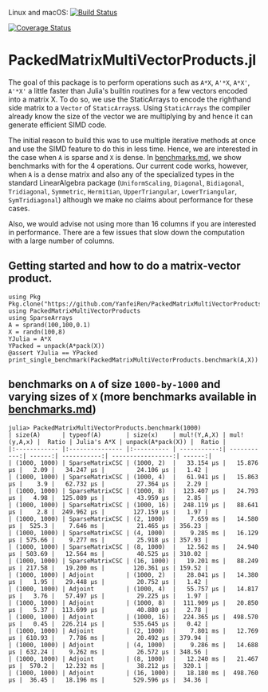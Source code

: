 Linux and macOS: [![Build Status](https://travis-ci.org/YanfeiRen/PackedMatrixMultiVectorProducts.jl.svg?branch=master)](https://travis-ci.org/YanfeiRen/PackedMatrixMultiVectorProducts.jl)

[![Coverage Status](https://coveralls.io/repos/YanfeiRen/PackedMatrixMultiVectorProducts.jl/badge.svg?branch=master)](https://coveralls.io/r/YanfeiRen/PackedMatrixMultiVectorProducts.jl?branch=master)

# PackedMatrixMultiVectorProducts.jl

The goal of this package is to perform operations such
as `A*X`, `A'*X`, `A*X'`, `A'*X'` a little faster than Julia's builtin routines
for a few vectors encoded into a matrix X.
To do so, we use the StaticArrays to encode the righthand side matrix to
a `Vector` of `StaticArrays`s. Using `StaticArrays` the compiler already
know the size of the vector we are multiplying by and hence it can generate
efficient SIMD code.

The initial reason to build this
was to use multiple iterative methods at once and use
the SIMD feature to do this in less time. Hence, we are interested in the case
when `A` is sparse and `X` is dense.
In [benchmarks.md](benchmarks.md), we show benchmarks with for the 4 operations.
Our current code works, however, when `A` is a dense matrix and also any
of the specialized types in the standard LinearAlgebra package
(`UniformScaling`, `Diagonal`, `Bidiagonal`, `Tridiagonal`, `Symmetric`,
`Hermitian`, `UpperTriangular`, `LowerTriangular`, `SymTridiagonal`) although
we make no claims about performance for these cases.

Also, we would advise not using more than 16 columns if you are interested in
performance. There are a few issues that slow down the computation with a large
number of columns.

## Getting started and how to do a matrix-vector product.
```
using Pkg
Pkg.clone("https://github.com/YanfeiRen/PackedMatrixMultiVectorProducts.jl")
using PackedMatrixMultiVectorProducts
using SparseArrays
A = sprand(100,100,0.1)
X = randn(100,8)
YJulia = A*X
YPacked = unpack(A*pack(X))
@assert YJulia == YPacked
print_single_benchmark(PackedMatrixMultiVectorProducts.benchmark(A,X))
```

## benchmarks on `A` of size `1000-by-1000` and varying sizes of `X` (more benchmarks available in [benchmarks.md](benchmarks.md))
```
julia> PackedMatrixMultiVectorProducts.benchmark(1000)
| size(A)      | typeof(A)       | size(x)    | mul!(Y,A,X) | mul!(y,A,x) |  Ratio | Julia's A*X | unpack(A*pack(X)) |  Ratio |
|:------------ |:--------------- |:---------- | -----------:| -----------:| ------:| -----------:| -----------------:| ------:|
| (1000, 1000) | SparseMatrixCSC | (1000, 2)  |   33.154 μs |   15.876 μs |   2.09 |   34.247 μs |         24.106 μs |   1.42 |
| (1000, 1000) | SparseMatrixCSC | (1000, 4)  |   61.941 μs |   15.863 μs |    3.9 |   62.732 μs |         27.364 μs |   2.29 |
| (1000, 1000) | SparseMatrixCSC | (1000, 8)  |  123.407 μs |   24.793 μs |   4.98 |  125.089 μs |         43.959 μs |   2.85 |
| (1000, 1000) | SparseMatrixCSC | (1000, 16) |  248.119 μs |   88.641 μs |    2.8 |  249.962 μs |        127.159 μs |   1.97 |
| (1000, 1000) | SparseMatrixCSC | (2, 1000)  |    7.659 ms |   14.580 μs |  525.3 |    7.646 ms |         21.465 μs | 356.23 |
| (1000, 1000) | SparseMatrixCSC | (4, 1000)  |    9.285 ms |   16.129 μs | 575.66 |    9.277 ms |         25.918 μs | 357.93 |
| (1000, 1000) | SparseMatrixCSC | (8, 1000)  |   12.562 ms |   24.940 μs | 503.69 |   12.564 ms |         40.525 μs | 310.02 |
| (1000, 1000) | SparseMatrixCSC | (16, 1000) |   19.201 ms |   88.249 μs | 217.58 |   19.200 ms |        120.361 μs | 159.52 |
| (1000, 1000) | Adjoint         | (1000, 2)  |   28.041 μs |   14.380 μs |   1.95 |   29.448 μs |         20.752 μs |   1.42 |
| (1000, 1000) | Adjoint         | (1000, 4)  |   55.757 μs |   14.817 μs |   3.76 |   57.497 μs |         29.225 μs |   1.97 |
| (1000, 1000) | Adjoint         | (1000, 8)  |  111.909 μs |   20.850 μs |   5.37 |  113.699 μs |         40.880 μs |   2.78 |
| (1000, 1000) | Adjoint         | (1000, 16) |  224.365 μs |  498.570 μs |   0.45 |  226.214 μs |        535.645 μs |   0.42 |
| (1000, 1000) | Adjoint         | (2, 1000)  |    7.801 ms |   12.769 μs | 610.93 |    7.786 ms |         20.492 μs | 379.94 |
| (1000, 1000) | Adjoint         | (4, 1000)  |    9.286 ms |   14.688 μs | 632.24 |    9.262 ms |         26.572 μs | 348.56 |
| (1000, 1000) | Adjoint         | (8, 1000)  |   12.240 ms |   21.467 μs |  570.2 |   12.232 ms |         38.212 μs |  320.1 |
| (1000, 1000) | Adjoint         | (16, 1000) |   18.180 ms |  498.760 μs |  36.45 |   18.196 ms |        529.596 μs |  34.36 |
```
